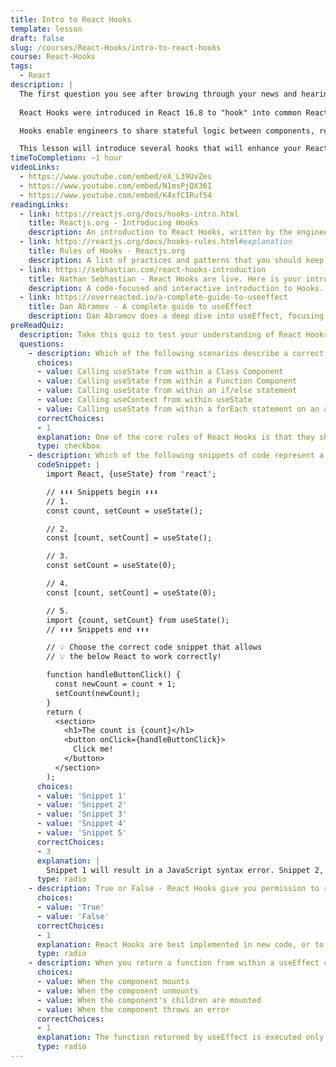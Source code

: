 ```yaml
---
title: Intro to React Hooks
template: lesson
draft: false
slug: /courses/React-Hooks/intro-to-react-hooks
course: React-Hooks
tags:
  - React
description: |
  The first question you see after browing through your news and hearing conversations from your fellow engineers...What are Hooks? What can you do with Hooks? How do they compare to writing React with classes?
  
  React Hooks were introduced in React 16.8 to "hook" into common React patterns, functionality, and architecture, without actually needing to write them with React Components. They "hook" into the React APIs that you already know, and expose them to engineers directly.

  Hooks enable engineers to share stateful logic between components, reduce the complexity and amount of code written to make components work, and reduce dependencies on confusing paradigms within JavaScript (such as 'this' and classes.)

  This lesson will introduce several hooks that will enhance your React engineering experience, and get you rolling with how to write your own!
timeToCompletion: ~1 hour
videoLinks: 
  - https://www.youtube.com/embed/eX_L39UvZes
  - https://www.youtube.com/embed/N1msPjQX36I
  - https://www.youtube.com/embed/K4xfCIRuf54
readingLinks: 
  - link: https://reactjs.org/docs/hooks-intro.html
    title: Reactjs.org - Introducing Hooks
    description: An introduction to React Hooks, written by the engineers behind the features. Why did they introduce hooks? What problems do they solve? Read exactly what the engineers behind React have to say!
  - link: https://reactjs.org/docs/hooks-rules.html#explanation
    title: Rules of Hooks - Reactjs.org
    description: A list of practices and patterns that you should keep in mind as you begin to write code using React Hooks.
  - link: https://sebhastian.com/react-hooks-introduction
    title: Nathan Sebhastian - React Hooks are live. Here is your introduction.
    description: A code-focused and interactive introduction to Hooks. This introduces our first hook, useState, which allows us to maintain the state of a variable(s) within a component, similar to how "setState" in a Class Component works.
  - link: https://overreacted.io/a-complete-guide-to-useeffect
    title: Dan Abramov - A complete guide to useEffect
    description: Dan Abramov does a deep dive into useEffect, focusing on the newest principles, gotchas, and big ideas from hooks and from useEffect.
preReadQuiz:
  description: Take this quiz to test your understanding of React Hooks!
  questions: 
    - description: Which of the following scenarios describe a correct usage of the useState Hook? Check all that apply.
      choices:
      - value: Calling useState from within a Class Component
      - value: Calling useState from within a Function Component
      - value: Calling useState from within an if/else statement
      - value: Calling useContext from within useState
      - value: Calling useState from within a forEach statement on an array whose length can change
      correctChoices: 
      - 1
      explanation: One of the core rules of React Hooks is that they should be called the same number of times between renders of a component. If a hook needs to not apply its logic if some condition is true or false, that logic should live within the hook itself (and not above it.) Class Components are not compatible with Hooks, and will cause a runtime error.
      type: checkbox
    - description: Which of the following snippets of code represent a valid implementation of useState that allows the button to function?
      codeSnippet: |
        import React, {useState} from 'react';

        // ⬇️⬇️⬇️ Snippets begin ⬇️⬇️⬇️
        // 1.
        const count, setCount = useState();

        // 2. 
        const [count, setCount] = useState();

        // 3. 
        const setCount = useState(0);

        // 4.
        const [count, setCount] = useState(0);

        // 5.
        import {count, setCount} from useState();
        // ⬆️⬆️⬆️ Snippets end ⬆️⬆️⬆️

        // 💡 Choose the correct code snippet that allows 
        // 💡 the below React to work correctly!

        function handleButtonClick() {
          const newCount = count + 1;
          setCount(newCount);
        }
        return (
          <section>
            <h1>The count is {count}</h1>
            <button onClick={handleButtonClick}>
              Click me!
            </button>
          </section>
        );
      choices:
      - value: 'Snippet 1'
      - value: 'Snippet 2'
      - value: 'Snippet 3'
      - value: 'Snippet 4'
      - value: 'Snippet 5'
      correctChoices: 
      - 3
      explanation: |
        Snippet 1 will result in a JavaScript syntax error. Snippet 2, while not incorrect, does not provide an initial value to 'useState', which will produce an initial value of 'count' as 'undefined'. When trying to increment the value in 'handleButtonClick', incrementing 'count' by one will return 'NaN'. Snippet 3 is missing an array destructuring statement, and Snippet 5 attempts to import the functionality of useState as if it could be imported, when instead it must be array-destructured. 
      type: radio
    - description: True or False - React Hooks give you permission to refactor all of your Class Components to be Hooked Components.
      choices:
      - value: 'True'
      - value: 'False'
      correctChoices: 
      - 1
      explanation: React Hooks are best implemented in new code, or to move away from unsafe/unstable patterns. Class Components are still 100% valid, and the time invested in refactoring old code is better spent in writing new code with Hooks.
      type: radio
    - description: When you return a function from within a useEffect call, when does this function get executed?
      choices:
      - value: When the component mounts
      - value: When the component unmounts
      - value: When the component's children are mounted
      - value: When the component throws an error
      correctChoices: 
      - 1
      explanation: The function returned by useEffect is executed only when the component unmounts.
      type: radio
---
```

